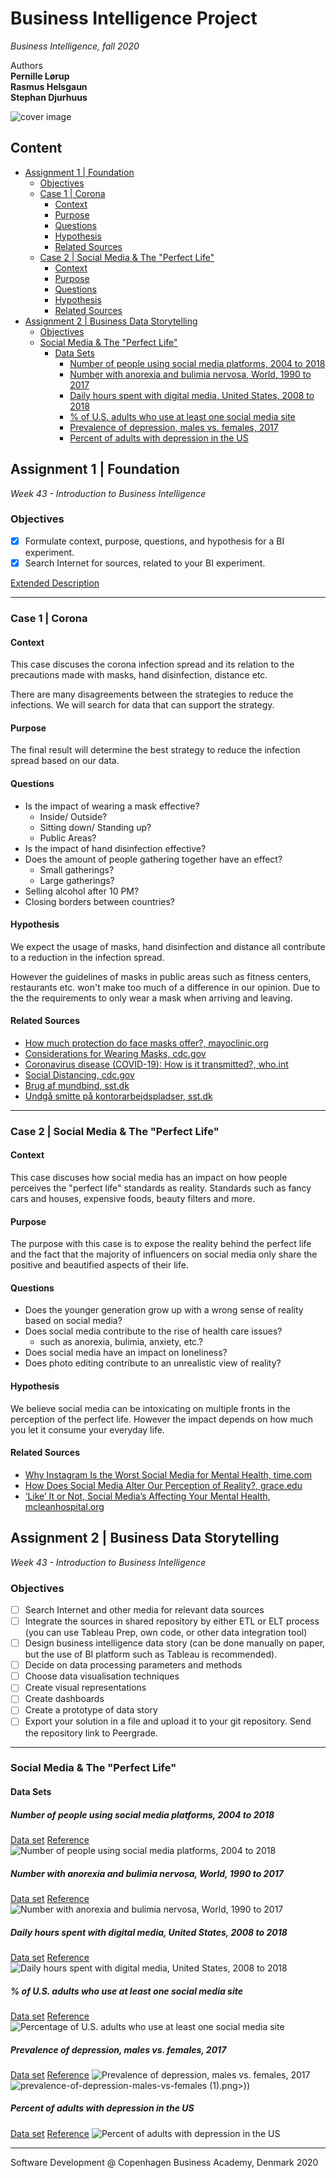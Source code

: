   
  
  
  
  
#  Business Intelligence Project
  
  
_Business Intelligence, fall 2020_
  
Authors  
**Pernille Lørup**  
**Rasmus Helsgaun**  
**Stephan Djurhuus**
  
![cover image](/assets/cover.png?0.003965693714838681 )  
  
##  Content
  
  
- [Assignment 1 | Foundation](/#assignment-1-foundation )
  - [Objectives](/#objectives )
  - [Case 1 | Corona](/#case-1-corona )
    - [Context](/#context )
    - [Purpose](/#purpose )
    - [Questions](/#questions )
    - [Hypothesis](/#hypothesis )
    - [Related Sources](/#related-sources )
  - [Case 2 | Social Media & The "Perfect Life"](/#case-2-social-media-the-perfect-life )
    - [Context](/#context-1 )
    - [Purpose](/#purpose-1 )
    - [Questions](/#questions-1 )
    - [Hypothesis](/#hypothesis-1 )
    - [Related Sources](/#related-sources-1 )
- [Assignment 2 | Business Data Storytelling](/#assignment-2-business-data-storytelling )
  - [Objectives](/#objectives-1 )
  - [Social Media & The "Perfect Life"](/#social-media-the-perfect-life )
    - [Data Sets](/#data-sets )
      - [Number of people using social media platforms, 2004 to 2018](/#number-of-people-using-social-media-platforms-2004-to-2018 )
      - [Number with anorexia and bulimia nervosa, World, 1990 to 2017](/#number-with-anorexia-and-bulimia-nervosa-world-1990-to-2017 )
      - [Daily hours spent with digital media, United States, 2008 to 2018](/#daily-hours-spent-with-digital-media-united-states-2008-to-2018 )
      - [% of U.S. adults who use at least one social media site](/#of-us-adults-who-use-at-least-one-social-media-site )
      - [Prevalence of depression, males vs. females, 2017](/#prevalence-of-depression-males-vs-females-2017 )
      - [Percent of adults with depression in the US](/#percent-of-adults-with-depression-in-the-us )
  
##  Assignment 1 | Foundation
  
  
_Week 43 - Introduction to Business Intelligence_
  
###  Objectives
  
  
-   [x] Formulate context, purpose, questions, and hypothesis for a BI experiment.
-   [x] Search Internet for sources, related to your BI experiment.
  
[Extended Description](https://datsoftlyngby.github.io/soft2020fall/resources/d1b9dbf5-Assignment1.pdf )
  
---
  
###  Case 1 | Corona
  
  
####  Context
  
  
This case discuses the corona infection spread and its relation to the precautions made with masks, hand disinfection, distance etc.
  
There are many disagreements between the strategies to reduce the infections. We will search for data that can support the strategy.
  
####  Purpose
  
  
The final result will determine the best strategy to reduce the infection spread based on our data.
  
####  Questions
  
  
-   Is the impact of wearing a mask effective?
    -   Inside/ Outside?
    -   Sitting down/ Standing up?
    -   Public Areas?
-   Is the impact of hand disinfection effective?
-   Does the amount of people gathering together have an effect?
    -   Small gatherings?
    -   Large gatherings?
-   Selling alcohol after 10 PM?
-   Closing borders between countries?
  
####  Hypothesis
  
  
We expect the usage of masks, hand disinfection and distance all contribute to a reduction in the infection spread.
  
However the guidelines of masks in public areas such as fitness centers, restaurants etc. won't make too much of a difference in our opinion. Due to the the requirements to only wear a mask when arriving and leaving.
  
####  Related Sources
  
  
-   [How much protection do face masks offer?, mayoclinic.org](https://www.mayoclinic.org/diseases-conditions/coronavirus/in-depth/coronavirus-mask/art-20485449 )
-   [Considerations for Wearing Masks, cdc.gov](https://www.cdc.gov/coronavirus/2019-ncov/prevent-getting-sick/cloth-face-cover-guidance.html )
-   [Coronavirus disease (COVID-19): How is it transmitted?, who.int](https://www.who.int/emergencies/diseases/novel-coronavirus-2019/question-and-answers-hub/q-a-detail/q-a-how-is-covid-19-transmitted?gclid=Cj0KCQjwit_8BRCoARIsAIx3Rj4IbNIOS5GNSIbXtZrl5dbsuPjud2LR1egJv3YAlcYCwKoCWhRcBp8aAgHLEALw_wcB )
-   [Social Distancing, cdc.gov](https://www.cdc.gov/coronavirus/2019-ncov/prevent-getting-sick/social-distancing.html )
-   [Brug af mundbind, sst.dk](https://www.sst.dk/-/media/Udgivelser/2020/Corona/Mundbind/Gode_raad_Mundbind.ashx?la=da&hash=9E31A6505100B33E3013BA5C5689FB5CC98A8D09 )
-   [Undgå smitte på kontorarbejdspladser, sst.dk](https://www.sst.dk/-/media/Udgivelser/2020/Corona/Informationsmateriale/Nudging/21079_SST_Manual-kontor.ashx?la=da&hash=380F0671AD0CBCE48D8F50CD70B7145AAAFECC9E )
  
---
  
###  Case 2 | Social Media & The "Perfect Life"
  
  
####  Context
  
  
This case discuses how social media has an impact on how people perceives the "perfect life" standards as reality. Standards such as fancy cars and houses, expensive foods, beauty filters and more.
  
####  Purpose
  
  
The purpose with this case is to expose the reality behind the perfect life and the fact that the majority of influencers on social media only share the positive and beautified aspects of their life.
  
####  Questions
  
  
-   Does the younger generation grow up with a wrong sense of reality based on social media?
-   Does social media contribute to the rise of health care issues?
    -   such as anorexia, bulimia, anxiety, etc.?
-   Does social media have an impact on loneliness?
-   Does photo editing contribute to an unrealistic view of reality?
  
####  Hypothesis
  
  
We believe social media can be intoxicating on multiple fronts in the perception of the perfect life. However the impact depends on how much you let it consume your everyday life.
  
####  Related Sources
  
  
-   [Why Instagram Is the Worst Social Media for Mental Health, time.com](https://time.com/4793331/instagram-social-media-mental-health/ )
-   [How Does Social Media Alter Our Perception of Reality?, grace.edu](https://www.grace.edu/social-media-vs-reality/ )
-   [‘Like’ It or Not, Social Media’s Affecting Your Mental Health, mcleanhospital.org](https://www.mcleanhospital.org/news/it-or-not-social-medias-affecting-your-mental-health )
  
  
  
  
  
##  Assignment 2 | Business Data Storytelling
  
  
_Week 43 - Introduction to Business Intelligence_
  
###  Objectives
  
  
- [ ] Search Internet and other media for relevant data sources
- [ ] Integrate the sources in shared repository by either ETL or ELT process (you can use Tableau Prep, own code, or other data integration tool)
- [ ] Design business intelligence data story (can be done manually on paper, but the use of BI platform such as Tableau is recommended).
- [ ] Decide on data processing parameters and methods
- [ ] Choose data visualisation techniques
- [ ] Create visual representations
- [ ] Create dashboards
- [ ] Create a prototype of data story
- [ ] Export your solution in a file and upload it to your git repository. Send the repository link to Peergrade.
  
---
  
###  Social Media & The "Perfect Life"
  
  
####  Data Sets
  
  
#####  Number of people using social media platforms, 2004 to 2018
  
  
[Data set](/data/users-by-social-media-platform.csv )
[Reference](https://ourworldindata.org/rise-of-social-media )
![Number of people using social media platforms, 2004 to 2018](/assets/users-by-social-media-platform.png )
  
#####  Number with anorexia and bulimia nervosa, World, 1990 to 2017
  
  
[Data set](/data/number-with-anorexia-and-bulimia-nervosa.csv )
[Reference](https://ourworldindata.org/grapher/number-with-anorexia-and-bulimia-nervosa?time=earliest..latest )
![Number with anorexia and bulimia nervosa, World, 1990 to 2017](/assets/number-with-anorexia-and-bulimia-nervosa.png )
  
#####  Daily hours spent with digital media, United States, 2008 to 2018
  
  
[Data set](/data/daily-hours-spent-with-digital-media-per-adult-user.csv )
[Reference](https://ourworldindata.org/grapher/daily-hours-spent-with-digital-media-per-adult-user )
![Daily hours spent with digital media, United States, 2008 to 2018](/assets/daily-hours-spent-with-digital-media-per-adult-user.png )
  
#####  % of U.S. adults who use at least one social media site
  
  
[Data set](/ )
[Reference](https://www.pewresearch.org/internet/fact-sheet/social-media/ )
![Percentage of U.S. adults who use at least one social media site](/assets/percentage_of_US_adults_who_use_at_least_one_social_media_site.png )
  
#####  Prevalence of depression, males vs. females, 2017
  
  
[Data set](/data/prevalence-of-depression-males-vs-females.csv )
[Reference](https://ourworldindata.org/global-mental-health )
![Prevalence of depression, males vs. females, 2017](/assets/prevalence-of-depression-males-vs-females.png )
![prevalence-of-depression-males-vs-females (1)](</assets/prevalence-of-depression-males-vs-females%20(> ).png>))
  
#####  Percent of adults with depression in the US
  
  
[Data set](/data/percent_of_adults_with_depression_usafacts.csv )
[Reference](https://usafacts.org/data/topics/people-society/health/health-risk-factors/depression/?state=00 )
![Percent of adults with depression in the US](/assets/Percent_of_adults_with_depression_in_the_US.png )
  
  
---
  
Software Development @ Copenhagen Business Academy, Denmark 2020
  